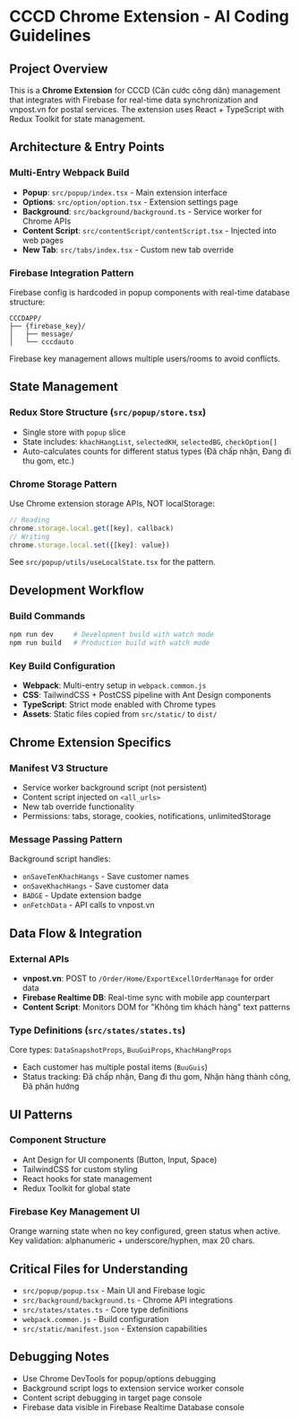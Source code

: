 # CCCD Chrome Extension - AI Coding Guidelines

## Project Overview
This is a **Chrome Extension** for CCCD (Căn cước công dân) management that integrates with Firebase for real-time data synchronization and vnpost.vn for postal services. The extension uses React + TypeScript with Redux Toolkit for state management.

## Architecture & Entry Points

### Multi-Entry Webpack Build
- **Popup**: `src/popup/index.tsx` - Main extension interface
- **Options**: `src/option/option.tsx` - Extension settings page  
- **Background**: `src/background/background.ts` - Service worker for Chrome APIs
- **Content Script**: `src/contentScript/contentScript.tsx` - Injected into web pages
- **New Tab**: `src/tabs/index.tsx` - Custom new tab override

### Firebase Integration Pattern
Firebase config is hardcoded in popup components with real-time database structure:
```
CCCDAPP/
├── {firebase_key}/
│   ├── message/
│   └── cccdauto
```
Firebase key management allows multiple users/rooms to avoid conflicts.

## State Management

### Redux Store Structure (`src/popup/store.tsx`)
- Single store with `popup` slice
- State includes: `khachHangList`, `selectedKH`, `selectedBG`, `checkOption[]`
- Auto-calculates counts for different status types (Đã chấp nhận, Đang đi thu gom, etc.)

### Chrome Storage Pattern
Use Chrome extension storage APIs, NOT localStorage:
```typescript
// Reading
chrome.storage.local.get([key], callback)
// Writing  
chrome.storage.local.set({[key]: value})
```
See `src/popup/utils/useLocalState.tsx` for the pattern.

## Development Workflow

### Build Commands
```bash
npm run dev     # Development build with watch mode
npm run build   # Production build with watch mode
```

### Key Build Configuration
- **Webpack**: Multi-entry setup in `webpack.common.js`
- **CSS**: TailwindCSS + PostCSS pipeline with Ant Design components
- **TypeScript**: Strict mode enabled with Chrome types
- **Assets**: Static files copied from `src/static/` to `dist/`

## Chrome Extension Specifics

### Manifest V3 Structure
- Service worker background script (not persistent)
- Content script injected on `<all_urls>`
- New tab override functionality
- Permissions: tabs, storage, cookies, notifications, unlimitedStorage

### Message Passing Pattern
Background script handles:
- `onSaveTenKhachHangs` - Save customer names
- `onSaveKhachHangs` - Save customer data
- `BADGE` - Update extension badge
- `onFetchData` - API calls to vnpost.vn

## Data Flow & Integration

### External APIs
- **vnpost.vn**: POST to `/Order/Home/ExportExcellOrderManage` for order data
- **Firebase Realtime DB**: Real-time sync with mobile app counterpart
- **Content Script**: Monitors DOM for "Không tìm khách hàng" text patterns

### Type Definitions (`src/states/states.ts`)
Core types: `DataSnapshotProps`, `BuuGuiProps`, `KhachHangProps`
- Each customer has multiple postal items (`BuuGuis`)
- Status tracking: Đã chấp nhận, Đang đi thu gom, Nhận hàng thành công, Đã phân hướng

## UI Patterns

### Component Structure
- Ant Design for UI components (Button, Input, Space)
- TailwindCSS for custom styling
- React hooks for state management
- Redux Toolkit for global state

### Firebase Key Management UI
Orange warning state when no key configured, green status when active.
Key validation: alphanumeric + underscore/hyphen, max 20 chars.

## Critical Files for Understanding
- `src/popup/popup.tsx` - Main UI and Firebase logic
- `src/background/background.ts` - Chrome API integrations  
- `src/states/states.ts` - Core type definitions
- `webpack.common.js` - Build configuration
- `src/static/manifest.json` - Extension capabilities

## Debugging Notes
- Use Chrome DevTools for popup/options debugging
- Background script logs to extension service worker console
- Content script debugging in target page console
- Firebase data visible in Firebase Realtime Database console
